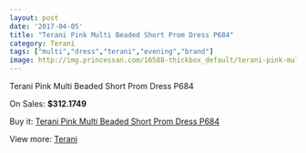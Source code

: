 ```yaml
---
layout: post
date: '2017-04-05'
title: "Terani Pink Multi Beaded Short Prom Dress P684"
category: Terani
tags: ["multi","dress","terani","evening","brand"]
image: http://img.princessan.com/16588-thickbox_default/terani-pink-multi-beaded-short-prom-dress-p684.jpg
---
```

Terani Pink Multi Beaded Short Prom Dress P684

On Sales: **$312.1749**
<a href="https://www.princessan.com/en/terani/7832-terani-pink-multi-beaded-short-prom-dress-p684.html"><amp-img layout="responsive" width="600" height="600" src="//img.princessan.com/16588-thickbox_default/terani-pink-multi-beaded-short-prom-dress-p684.jpg" alt="Terani Pink Multi Beaded Short Prom Dress P684 0" /></a>
<a href="https://www.princessan.com/en/terani/7832-terani-pink-multi-beaded-short-prom-dress-p684.html"><amp-img layout="responsive" width="600" height="600" src="//img.princessan.com/16589-thickbox_default/terani-pink-multi-beaded-short-prom-dress-p684.jpg" alt="Terani Pink Multi Beaded Short Prom Dress P684 1" /></a>

Buy it: [Terani Pink Multi Beaded Short Prom Dress P684](https://www.princessan.com/en/terani/7832-terani-pink-multi-beaded-short-prom-dress-p684.html "Terani Pink Multi Beaded Short Prom Dress P684")

View more: [Terani](https://www.princessan.com/en/64-terani "Terani")